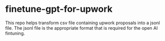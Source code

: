 # finetune-gpt-for-upwork
This repo helps transform csv file containing upwork proposals into a jsonl file. The jsonl file is the appropriate format that is required for the open AI fintuning.
